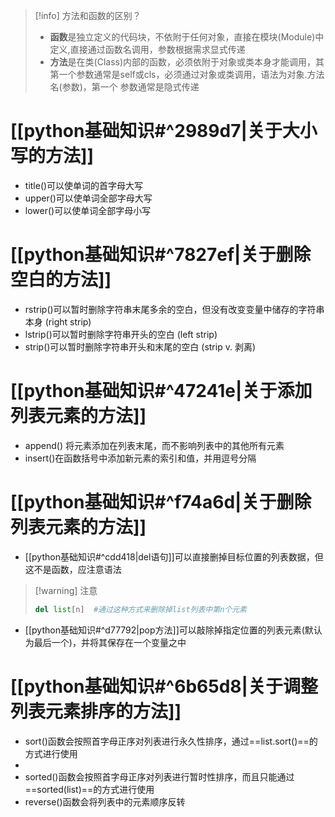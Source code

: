 > [!info] 方法和函数的区别？
> - **函数**是独立定义的代码块，不依附于任何对象，直接在模块(Module)中定义,直接通过函数名调用，参数根据需求显式传递
> - **方法**是在类(Class)内部的函数，必须依附于对象或类本身才能调用，其第一个参数通常是self或cls，必须通过对象或类调用，语法为对象.方法名(参数)，第一个 参数通常是隐式传递

# [[python基础知识#^2989d7|关于大小写的方法]]

- title()可以使单词的首字母大写
- upper()可以使单词全部字母大写
- lower()可以使单词全部字母小写

# [[python基础知识#^7827ef|关于删除空白的方法]]

- rstrip()可以暂时删除字符串末尾多余的空白，但没有改变变量中储存的字符串本身 (right strip)
- lstrip()可以暂时删除字符串开头的空白 (left strip)
- strip()可以暂时删除字符串开头和末尾的空白 (strip v. 剥离)

# [[python基础知识#^47241e|关于添加列表元素的方法]]

- append() 将元素添加在列表末尾，而不影响列表中的其他所有元素
- insert()在函数括号中添加新元素的索引和值，并用逗号分隔

# [[python基础知识#^f74a6d|关于删除列表元素的方法]]
- [[python基础知识#^cdd418|del语句]]可以直接删掉目标位置的列表数据，但这不是函数，应注意语法
> [!warning] 注意
> ```python
> del list[n]  #通过这种方式来删除掉list列表中第n个元素
> ```
- [[python基础知识#^d77792|pop方法]]可以敲除掉指定位置的列表元素(默认为最后一个)，并将其保存在一个变量之中

# [[python基础知识#^6b65d8|关于调整列表元素排序的方法]]
- sort()函数会按照首字母正序对列表进行永久性排序，通过==list.sort()==的方式进行使用
- 
- sorted()函数会按照首字母正序对列表进行暂时性排序，而且只能通过==sorted(list)==的方式进行使用
- reverse()函数会将列表中的元素顺序反转